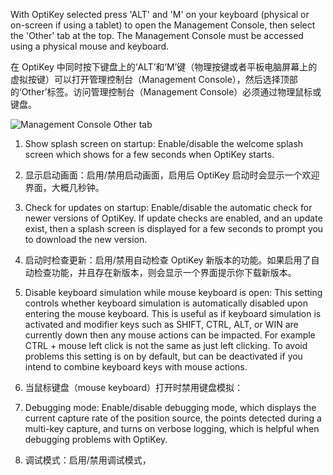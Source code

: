 With OptiKey selected press 'ALT' and 'M' on your keyboard (physical or on-screen if using a tablet) to open the Management Console, then select the 'Other' tab at the top. The Management Console must be accessed using a physical mouse and keyboard.

在 OptiKey 中同时按下键盘上的‘ALT’和‘M’键（物理按键或者平板电脑屏幕上的虚拟按键）可以打开管理控制台（Management Console），然后选择顶部的‘Other’标签。访问管理控制台（Management Console）必须通过物理鼠标或键盘。

![Management Console Other tab](https://github.com/JuliusSweetland/OptiKey/blob/gh-pages/images/Management_Console_Other_Numbered.png)

1. Show splash screen on startup: Enable/disable the welcome splash screen which shows for a few seconds when OptiKey starts.

1. 显示启动画面：启用/禁用启动画面，启用后 OptiKey 启动时会显示一个欢迎界面，大概几秒钟。

2. Check for updates on startup: Enable/disable the automatic check for newer versions of OptiKey. If update checks are enabled, and an update exist, then a splash screen is displayed for a few seconds to prompt you to download the new version.

2. 启动时检查更新：启用/禁用自动检查 OptiKey 新版本的功能。如果启用了自动检查功能，并且存在新版本，则会显示一个界面提示你下载新版本。

3. Disable keyboard simulation while mouse keyboard is open: This setting controls whether keyboard simulation is automatically disabled upon entering the mouse keyboard. This is useful as if keyboard simulation is activated and modifier keys such as SHIFT, CTRL, ALT, or WIN are currently down then any mouse actions can be impacted. For example CTRL + mouse left click is not the same as just left clicking. To avoid problems this setting is on by default, but can be deactivated if you intend to combine keyboard keys with mouse actions.

3. 当鼠标键盘（mouse keyboard）打开时禁用键盘模拟：

4. Debugging mode: Enable/disable debugging mode, which displays the current capture rate of the position source, the points detected during a multi-key capture, and turns on verbose logging, which is helpful when debugging problems with OptiKey.

4. 调试模式：启用/禁用调试模式，

